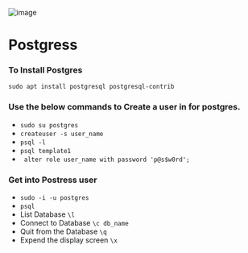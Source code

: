 ![image](https://github.com/user-attachments/assets/393a117b-201a-4998-a8b2-3f1f2b672a68)


# Postgress

### To Install Postgres

``` sudo apt install postgresql postgresql-contrib ```

### Use the below commands to Create a user in for postgres.

- ``` sudo su postgres ``` 
- ``` createuser -s user_name ```
- ``` psql -l ```
- ``` psql template1 ```
- ``` alter role user_name with password 'p@s$w0rd';```

### Get into Postress user
- ``` sudo -i -u postgres ```
- ``` psql ```
- List Database ``` \l ```
- Connect to Database ``` \c db_name ```
- Quit from the Database ```\q ```
- Expend the display screen ``` \x ```

